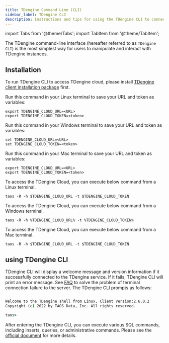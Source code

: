 ```yaml
---
title: TDengine Command Line (CLI)
sidebar_label: TDengine CLI
description: Instructions and tips for using the TDengine CLI to connect TDengine Cloud
---
```


import Tabs from '@theme/Tabs';
import TabItem from '@theme/TabItem';

The TDengine command-line interface (hereafter referred to as `TDengine CLI`) is the most simplest way for users to manipulate and interact with TDengine instances.

## Installation

To run TDengine CLI to access TDengine cloud, please install [TDengine client installation package](https://www.taosdata.com/assets-download/TDengine-client-2.6.0.4-Linux-x64.tar.gz) first.

<Tabs defaultValue="ConfigOnLinux" groupId="sys">
<TabItem value="ConfigOnLinux" label="Config on Linux">

Run this command in your Linux terminal to save your URL and token as variables:

```
export TDENGINE_CLOUD_URL=<URL>
export TDENGINE_CLOUD_TOKEN=<token>
```

</TabItem>
<TabItem value="ConfigOnWindows" label="Config on Windows (coming soon)">

Run this command in your Windows terminal to save your URL and token as variables:

```
set TDENGINE_CLOUD_URL=<URL>
set TDENGINE_CLOUD_TOKEN=<token>
```

</TabItem>
<TabItem value="ConfigOnMac" label="Config on Mac (coming soon)" groupId="sys">

Run this command in your Mac terminal to save your URL and token as variables:

```
export TDENGINE_CLOUD_URL=<URL>
export TDENGINE_CLOUD_TOKEN=<token>
```

</TabItem>
</Tabs>

<Tabs defaultValue="ConnectOnLinux" groupId="sys">
<TabItem value="ConnectOnLinux" label="Connect on Linux">

To access the TDengine Cloud, you can execute below command from a Linux terminal.

```
taos -R -h $TDENGINE_CLOUD_URL -t $TDENGINE_CLOUD_TOKEN
```

</TabItem>
<TabItem value="ConnectOnWindows" label="Connect on Windows (coming soon)">

To access the TDengine Cloud, you can execute below command from a Windows terminal.

```
taos -R -h %TDENGINE_CLOUD_URL% -t %TDENGINE_CLOUD_TOKEN%
```

</TabItem>
<TabItem value="ConnectOnMac" label="Connect on Mac (coming soon)">

To access the TDengine Cloud, you can execute below command from a Mac terminal.

```
taos -R -h $TDENGINE_CLOUD_URL -t $TDENGINE_CLOUD_TOKEN
```

</TabItem>
</Tabs>

## using TDengine CLI

TDengine CLI will display a welcome message and version information if it successfully connected to the TDengine service. If it fails, TDengine CLI will print an error message. See [FAQ](/train-faq/faq) to solve the problem of terminal connection failure to the server. The TDengine CLI prompts as follows:

```cmd

Welcome to the TDengine shell from Linux, Client Version:2.6.0.2
Copyright (c) 2022 by TAOS Data, Inc. All rights reserved.

taos>
```

After entering the TDengine CLI, you can execute various SQL commands, including inserts, queries, or administrative commands. Please see the [official document](https://docs.tdengine.com/reference/taos-shell#execute-sql-script-file) for more details.


